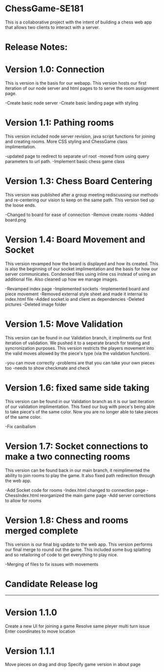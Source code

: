 # ChessGame-SE181
This is a collaborative project with the intent of building a chess web app that allows two clients to interact with a server.

# Release Notes:

# Version 1.0: Connection
This is version is the basis for our webapp. This version hosts our first iteration of our node server and html pages to to serve the room assignment page.

-Create basic node server
-Create basic landing page with styling

# Version 1.1: Pathing rooms
This version included node server revision, java script functions for joining and creating rooms. More CSS styling and ChessGame class implimentation. 

-updated page to redirect to separate url root
-moved from using query parameters to url path.
-Implement basic chess game class

# Version 1.3: Chess Board Centering
This version was published after a group meeting rediscussing our methods and re-centering our vision to keep on the same path. This version tied up the loose ends.

-Changed to board for ease of connection
-Remove create rooms
-Added board.png 

# Version 1.4: Board Movement and Socket
This version revamped how the board is displayed and how its created. This is also the beginning of our socket implimentation and the basis for how our server communicates. 
Condensed files using inline css instead of using an additional file. Also cleaned up how we manage images. 

-Revamped index page
-Implemented sockets
-Implemented board and piece movement
-Removed external style sheet and made it internal to index.html file
-Added socket.io and client as dependencies
-Deleted pictures
-Deleted image folder

# Version 1.5: Move Validation
This version can be found in our Validation branch, it impliments our first iteration of validation. We pushed it to a seperate branch for testing and syncronization purposes. 
This version restricts the players movement into the valid moves allowed by the piece's type (via the validation function). 

-you can move correctly
-problems are that you can take your own pieces too
-needs to show checkmate and check

# Version 1.6: fixed same side taking
This version can be found in our Validation branch as it is our last iteration of our validation implimentation. This fixed our bug with piece's being able to take piece's of
the same color. Now you are no longer able to take pieces of the same color.

-Fix canibalism

# Version 1.7: Socket connections to make a two connecting rooms
This version can be found back in our main branch, it reimplimented the ability to join rooms to play the game. It also fixed path redirection through the web app. 

-Add Socket code for rooms
-Index.html changed to connection page
-ChessIndex.html reorganized the main game page
-Add server corrections to allow for rooms

# Version 1.8: Chess and rooms merged complete
This version is our final big update to the web app. This version performs our final merge to round out the game. This included some bug splatting and so retailoring of code
to get everything to play nice. 

-Merging of files to fix issues with movements


# Candidate Release log
______________________________________________________________________________________________________________________________________________________
# Version 1.1.0 
Create a new UI for joining a game
Resolve same pleyer multi turn issue
Enter coordinates to move location

# Version 1.1.1
Move pieces on drag and drop
Specify game version in about page
